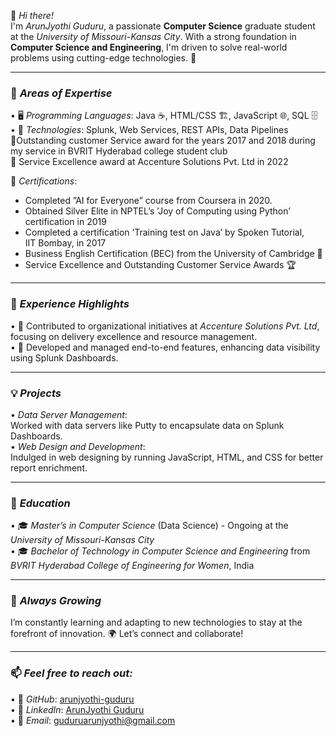 👋 *Hi there!*  
I'm *ArunJyothi Guduru*, a passionate **Computer Science** graduate student at the *University of Missouri-Kansas City*. With a strong foundation in **Computer Science and Engineering**, I'm driven to solve real-world problems using cutting-edge technologies. 🚀

---

### 🌟 *Areas of Expertise*
•⁠  ⁠🖥️ *Programming Languages*: Java ☕, HTML/CSS 🏗️, JavaScript 🌐, SQL 🗄️  
•⁠  ⁠🤖 *Technologies*: Splunk, Web Services, REST APIs, Data Pipelines  
   🌟Outstanding customer Service award for the years 2017 and 2018 during my service in BVRIT Hyderabad college student club<br>
   🚀 Service Excellence award at Accenture Solutions Pvt. Ltd in 2022


 ⁠🏅 *Certifications*:   
  - Completed ”AI for Everyone” course from Coursera in 2020.
  - Obtained Silver Elite in NPTEL’s ’Joy of Computing using Python’ certification in 2019
  - Completed a certification ’Training test on Java’ by Spoken Tutorial, IIT Bombay, in 2017
  - Business English Certification (BEC) from the University of Cambridge 📜  
  - Service Excellence and Outstanding Customer Service Awards 🏆  

---

### 🚀 *Experience Highlights*
•⁠  ⁠🤝 Contributed to organizational initiatives at *Accenture Solutions Pvt. Ltd*, focusing on delivery excellence and resource management.  
•⁠  ⁠🌟 Developed and managed end-to-end features, enhancing data visibility using Splunk Dashboards.

---

### 💡 *Projects*
•⁠  ⁠*Data Server Management*:  
   Worked with data servers like Putty to encapsulate data on Splunk Dashboards.  
•⁠  ⁠*Web Design and Development*:  
   Indulged in web designing by running JavaScript, HTML, and CSS for better report enrichment.  

---

### 📘 *Education*
•⁠  ⁠🎓 *Master’s in Computer Science* (Data Science) - Ongoing at the *University of Missouri-Kansas City*  
•⁠  ⁠🎓 *Bachelor of Technology in Computer Science and Engineering* from *BVRIT Hyderabad College of Engineering for Women*, India  

---

### 🌱 *Always Growing*
I’m constantly learning and adapting to new technologies to stay at the forefront of innovation. 🌍 Let’s connect and collaborate!

---

### 📫 *Feel free to reach out:*
•⁠  ⁠🐙 *GitHub*: [arunjyothi-guduru](https://github.com/arunjyothi-guduru)  
•⁠  ⁠💼 *LinkedIn*: [ArunJyothi Guduru](http://www.linkedin.com/in/arunjyothi-guduru)  
•⁠  ⁠📧 *Email*: [guduruarunjyothi@gmail.com](mailto:guduruarunjyothi@gmail.com)
